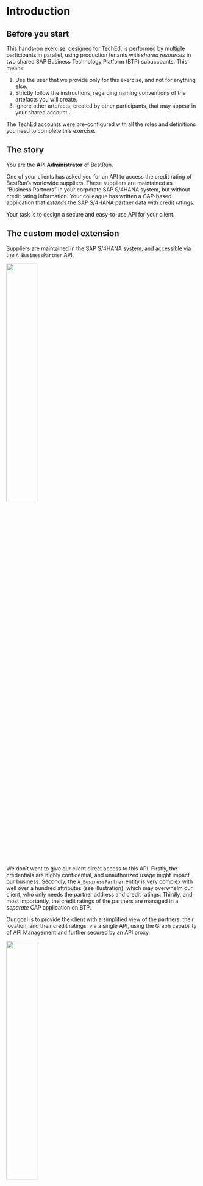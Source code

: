 # Introduction

## Before you start

This hands-on exercise, designed for TechEd, is performed by multiple participants in parallel, using production tenants with *shared resources* in two shared SAP Business Technology Platform (BTP) subaccounts. This means:

1.  Use the user that we provide only for this exercise, and not for anything else.
2.  Strictly follow the instructions, regarding naming conventions of the artefacts you will create.
3.  Ignore other artefacts, created by other participants, that may appear in your shared account..

The TechEd accounts were pre-configured with all the roles and definitions you need to complete this exercise.

## The story

You are the **API Administrator** of BestRun.

One of your clients has asked you for an API to access the credit rating of BestRun’s worldwide suppliers. These suppliers are maintained as “Business Partners” in your corporate SAP S/4HANA system, but without credit rating information. Your colleague has written a CAP-based application that *extends* the SAP S/4HANA partner data with credit ratings.

Your task is to design a secure and easy-to-use API for your client.

## The custom model extension

Suppliers are maintained in the SAP S/4HANA system, and accessible via the `A_BusinessPartner` API.

<img src="images/bc5cfbbe1db50accd54ceb3eae2ca5e9.png" width="40%"> 

We don’t want to give our client direct access to this API. Firstly, the credentials are highly confidential, and unauthorized usage might impact our business. Secondly, the `A_BusinessPartner` entity is very complex with well over a hundred attributes (see illustration), which may overwhelm our client, who only needs the partner address and credit ratings. Thirdly, and most importantly, the credit ratings of the partners are managed in a *separate* CAP application on BTP.

Our goal is to provide the client with a simplified view of the partners, their location, and their credit ratings, via a single API, using the Graph capability of API Management and further secured by an API proxy.

<img src="images/a5322027614a24b1e741b8426b460961.png" width="40%">

The simple CAP financials application written by our colleague, has a RATINGS entity that matches the business partner on its key (BP), and looks like this, based on a very simple corresponding CDS entity specification.

The application is poorly secured by basic authentication and runs on BTP. Again, we do not want to provide direct access to it from our client, with whom we would have to share the user/password to the application. And, the client would have to learn how to make multiple queries to two different applications, and then combine the data, just to get the information they need.

So how do we solve this?

The Graph feature of API Management supports *custom* *extensions*, technically entities with *views* on one or more underlying data sources. We will design such a custom entity.

This custom entity will combine partner info from the `A_BusinessPartner` entity in SAP S/4HANA, and the credit ratings from the RATINGS entity in the CAP application. We will call it `RatedPartner` within the `bestrun` namespace, shown at the left of the following illustration.

<img src="images/1bcc197a48820eb0bdb1d5dc8f4b70b5.png" width="60%">

The easiest way to develop such an extension entity is to use the powerful graphical extension editor. Unfortunately, this editor was not yet available at the time we put this course together in mid-2023, and so, instead, we will define the extension specification as a JSON specification, as seen in the box below.

![](images/c3217b411b8b0a8ab85d631ea0f085d8.png)

You should be able to understand how this works. We define the new entity `bestrun.RatedPartner`, and the two *source entities* it uses. Then, we define a list of attributes and their derivation from corresponding source attributes, using “*transform*” functions. You can study the detailed specification in the Graph documentation.

This extension specification was already imported, and available as `my-ratedpartner`.

# Let the fun begin

## Step 1 – login to the Integration Suite

If you were given an *odd* user ID number (user01, user03,…, user31, ...), use the following `BLR13` URL:

| [https://teched23`blr13`.integrationsuite.cfapps.ap10.hana.ondemand.com/shell/home](https://teched23blr13.integrationsuite.cfapps.ap10.hana.ondemand.com/shell/home) |
|------------------------------------------------------------------------------------------------------------------------------------------------------------------------|

Users with an *even* user ID numbers (user02, user04, …), use the following `BLR08` URL:

| [https://teched23`blr08`.integrationsuite.cfapps.ap10.hana.ondemand.com/shell/home](https://teched23blr08.integrationsuite.cfapps.ap10.hana.ondemand.com/shell/home) |
|------------------------------------------------------------------------------------------------------------------------------------------------------------------------|

In both cases use `Welcome1` as your password.

## Step 2 – Create a Business Data Graph

Click on the top-left hamburger, so you can see the menu of the SAP Integration Suite on the left.

Then, select `Design => Graph` from the menu.

![](images/bcc4eb63cae9493ac495e6392cef5707.png)

You see the Graph wizard. There may be several data graphs already created by other course participants. Just ignore them.

![](images/467dd6165c721603744f59d57ccdbfa6.png)

On the `Business Data Graphs` tab, and start the wizard, `Create => New business data graph`.

![](images/77c3b6320f2aefed38c9f3f9529cb539.png)

Enter an ID for the data graph. This name must be unique, and therefore _must_ start with `uNN`, where `NN` is your user id. For instance, if your tenant-user is `user31`, you can name the data graph `u31-rp`.

![](images/89ea25664aff1a296bb84e39a811b9ef.png)

Note the resulting Graph URL. The data graph ID is the last part of this URL.

Click on `Next` and check the two data sources we will use for our data graph.

![](images/caa26ecfe0f6db1102f4d43c857edf75.png)

Click `Next` and in the next step select the `my-ratedpartner` model extension. Click `Next` again and wait about 20 seconds. The Graph system is checking your data sources, discovering and connecting entities, and creating a data graph configuration. When complete, you will see the configuration. If you made a mistake, check the logs, cancel, and try again.

<img src="images/8e392b5ee8f5f9c5bb9b0c1591f92715.png" width="30%">

The configuration can be fine-tuned for complex use cases and landscapes, but we just click on `Create` and wait about two minutes, for the system to instantiate and run the data graph. During this time, you will see a status of *Processing*.

When the status turns to “*Available*”, the URL is live, and we are ready to check it out, using the Graph Navigator.

## Step 3 – Use the Graph Navigator

There is little “keypad” on the right of the top-bar. Click it, and then select `Graph Navigator`.

When the Navigator comes up, select the data graph you just created, then select the `bestrun` namespace, and within that the `RatedPartner` entity which we defined. You can see the documented schema and an example.

![](images/d95e349e8a2e2e84d8e3268df3a17032.png)

The Graph navigator is connected to live data, the example comes from a real system.

Now, click on the `Try Out` tab, and click `Run` to see how to execute an OData query. By changing the query, you can get powerful results. For instance, you could try the following queries (don’t copy paste – type these in and be impressed by the OData auto-completion feature of the Graph Navigator):

```/bestrun/RatedPartner?$top=10&$expand=location&$select=name,rating```

```/bestrun/RatedPartner?$top=30&$filter=rating/Moodys eq 'AAB'```

Note that the data graph also includes other entities (in other namespaces) in the data graph, and you can still access these other entities, using the same Graph API and URL.

When done, you can close the browser tab.

## Step 4 – Create an API Proxy

As we saw, the Graph API is a powerful abstraction, providing access to the underlying data with one API. But what if we want to really limit our client to *only* use the new `RatedPartner` abstraction?

In the following step, we will add an API Proxy to the Graph API, which will have two purposes: one, it will limit access only to the new RatedPartner URL, and two, it will limit access to only three calls per minute.

You should still be on the Graph page in the SAP Integration Suite (if not, click `Design => Graph`). Find the data graph we just created in the list. Carefully *copy* the URL of that data graph.

From the menu, click `Design => APIs` and then `Create`.

![](images/cbe3d300b1834a52b724ee3edc711da5.png)

A form pops up.

The form must be filled in as follows:

-   Select the “`URL`” radio button.
-   Paste the data graph URL you just copied in the target URL; then append `/bestrun` to the end of the URL.
-   Name the API proxy. This name must be unique, and therefore `must` start with `uNN`, where `NN` is your tenant user id`.` For instance, if your tenant-user is “user31”, you can name the API proxy `u31-proxy`.
-   Copy the same name into the title and API Base Path fields.
-   Click `Create`.

    ![](images/b0fa2362eb9181c0992265cb25c65077.png)

-   Click `Save`.

![](images/375b07d649fe5b59241ee097b4832bf8.png)

Note the API proxy URL at the top of the screen (including “`prod.apimanagement`”, ending with the API base path that you configured just now. Most customers would actually create a nicer-looking “vanity” URL (e.g., `api.bestrun.com/u31-proxy`) for their API proxy, completely hiding the “internal URLs” behind a firewall. This is beyond this exercise.

![](images/e555fe6e3128fcdc07584397faa8c4f2.png)

Now let’s add a *quota policy* to our API Proxy. Click on `Policies`, and on `Edit` on the Policy Editor.

Select the `ProxyEndPoint`, and then its `Preflow`. Now, on the right, scroll until you find the `Quota` Policy.

![](images/5c46e240b6b280c7d0ba73d6dc1078d9.png)

Click on the plus (`+`) and give it a name, e.g. `my-quota`, and press `Add`. This will add the policy to API Proxy.

At the bottom you will find the policy configuration:

![](images/f1e2ebeda58c3e085d2b342d75eb197b.png)

The default policy allows a count of two calls per one (1) minute. Go ahead, change the allow-count to `3`. We will test this later.

Now, click `Update`, and `Save`.

![](images/43b8a58c0d44c1deb42cd5d0979c6dae.png)

Note that the API proxy is not yet deployed. Select the ellipsis (`…`) on the right, and `Deploy`. Done!

If you now try to click on the API proxy URL (go ahead, try), the call will fail. Why? The API Proxy, by default, *propagates* the identity and authentication credentials from the caller to its target URL, here the data graph. The data graph expects an OAuth 2.0 authentication token, and since we just clicked on a link, this fails.

We will check this out further in the next step. Copy the URL of the API Proxy from the screen.

## Step 5 – Use CURL to test the API Proxy

The API proxy that we just created has no specific authentication policy; the OAuth authentication credentials are simply passed to the data graph. In this step, we will use the “curl” command to obtain an authentication token, and then use that token to make a call to the API.

Open a command terminal on your PC (on Windows, use \<win\> R, and enter `cmd`).

In the terminal that opens, type:

On BLR13 (odd user id):

```curl -X POST https://teched23blr13.authentication.ap10.hana.ondemand.com/oauth/token -H "Content-Type:application/x-www-form-urlencoded" -d "grant_type=client_credentials" -d "client_id=sb-90232f75-ebad-47e9-8493-08feb06da7b9!b30456|sap-graph!b24139" -d "client_secret=1c20ad72-12f9-418b-af1f-a8453dac5c24$LXIq-pMUivmjcBYvF_omsogO1KyAM9hTi5nQYEmbEiM="```

On BLR08 (even user id):

```curl -X POST https://teched23blr08.authentication.ap10.hana.ondemand.com/oauth/token -H "Content-Type:application/x-www-form-urlencoded" -d "grant_type=client_credentials" -d "client_id=sb-8906f3c8-452d-4215-baf4-29ed89d16df1!b28124|sap-graph!b24139" -d "client_secret=4cc39d9d-5e98-4164-954d-6b2cc0326249$iZEnuNDvCpX0yeP86SzyA-BnudBdudzFiopbkJzXYzs="```

If all goes well, you will see a response with an access token.

![](images/29f587107621aeb734dc9c9a72947944.png)

Carefully select and copy the string.

We will also need the URL of the API proxy. But remember, that is the URL of the `bestrun` namespace. You need to append an entity query, for example, `/RatedPartner?$top=1` to that URL.

So, now that we have a token and URL, enter the following curl command,

```curl -X GET <url> -H "Authorization: Bearer <access-token>"```

and substitute \<url\> with the URL of the API proxy with the entity query, and substitute \<access-token\> with the access token you just copied:

```curl -X GET https://teched23blr.../RatedPartner?$top=1` -H "Authorization: Bearer eyJh...Q"```

The response should look like this:

`{"@odata.context":"$metadata#RatedPartner","value":[{"id":"my.custom~1000000","name":"HA_SUPPLIER","isActive":true,"rating":{"Moodys":"ABB","Fitch":"B","StandardPoor":"B+","totalScore":"acceptable"}}]}`

Repeat this last command a few times. What happens? Cool, no?

## Step 6 – Add an OAuth policy template

What if we want to enable “anonymous” and unauthenticated (but still carefully controlled) access to our data graph, which still expects an OAuth 2.0 token?

For this, we will learn how to use a *Policy Template,* called “`Cloud_Platform_Connectivity`”. You can find this policy template, and many, many more on the SAP Business Accelerator Hub. The documentation for the template we are using can be found here: <https://hub.sap.com/policytemplate/Cloud_Platform_Connectivity>.

Go back to `Design => APIs` in the SAP Integration Suite application.

Select your API proxy from the list of APIs. At the top, click `Policies` and on the Policy Editor, click `Edit`.

![](images/16f319501e593d22515e48f24e16f7b8.png)

![](images/09d74de52817d568f459f43d197d8d8c.png)

Click on `Policy Template => Apply` in the top corner.

Check the `Cloud_Platform_Connectivity` template and `Apply`.

The policies from the template now appear in the “picture” under the `TargetEndPoint`.

We now need to insert the client ID and client secret in the `getcredential` policy, and the URL used to grant a token, in the `getoauthtoken` policy. Start with the the `getcredential` policy. Select this policy in the picture. The configuration is at the bottom of the screen.

![](images/d6e1d8fd4ae6ffb530e63c1f55eb6feb.png)

**BLR13 OAuth credentials (odd user Id)**

| Client id | sb-90232f75-ebad-47e9-8493-08feb06da7b9!b30456\|sap-graph!b24139 |
|---------------|------------------------------------------------------------------------------------|
| Client secret                             | 1c20ad72-12f9-418b-af1f-a8453dac5c24$LXIq-pMUivmjcBYvF_omsogO1KyAM9hTi5nQYEmbEiM= |

**BLR08 OAuth credentials (even user ids)**

| Client id | sb-8906f3c8-452d-4215-baf4-29ed89d16df1!b28124\|sap-graph!b24139 |
|---------------|------------------------------------------------------------------------------------|
| Client secret | 4cc39d9d-5e98-4164-954d-6b2cc0326249$iZEnuNDvCpX0yeP86SzyA-BnudBdudzFiopbkJzXYzs= |

Then select the `getoauthtoken` policy. Change the access token URL as follows:

![](images/023b53ad9476c58e0b024a579f63b90f.png)


| BLR13 | https://teched23blr13.authentication.ap10.hana.ondemand.com/oauth/token/oauth/token?grant_type=client_credentials |
|-------|----------------------------------------------------------------------------------------------------------------------------------------------------------------------------------|
| BLR08 | https://teched23blr08.authentication.ap10.hana.ondemand.com/oauth/token?grant_type=client_credentials                                                                            |

Ok. We are almost done… Click `Update`, then `Save`, and then `Click to Deploy` and `Yes` to deploy the changes.

Now, enter the URL of the API proxy in a browser tab (remember? You can find the URL in the list of API proxies). Remember to append, for example, `/RatedPartner?$top=3,` in order to see a bit of data.

With the additional policies from the policy template, the API proxy now handles the OAuth protocol on behalf of the caller, and the data graph is available for “anonymous” usage.

Refresh the page. After 2 or 3 times (depending on how you configured the quota policy), access will be denied.

## Step 7 – Publish the URL

What is an API good for, if developers don’t know about it?

In this step, we will create an API grouping, called a *Product*, and then *publish* the group of APIs to the API Business Hub Enterprise (ABHE), where developers with be able to learn about the API.

From the menu, click `Design => APIs`, click on the `Products` tab and then `Create`. Give the product a unique name, like `u31-myproduct`:

![](images/ae2bca91bb0c1341a4606a584d6ccd54.png)

To publish a product, it has to have APIs. Click on the APIs tab, then `Add`. Find the API that we created in the first step and click `OK`.

![](images/07ba85627d47b6e2201087240c8cbf84.png)

Click on `Publish`. You may see other Products, published by other participants.

## Step 8 – the developer portal: API Business Hub Enterprise

Enter the developer portal, called `API Business Hub Enterprise`, from the little keypad menu on the right:

![](images/d689cfc396f57808add77069c16ab084.png)

As an administrator, you can manage how developers access information on this portal. Most customers will provide developers self-service access, so they can explore the APIs and obtain the necessary credentials. You can also generate credentials yourself, and selectively hand these to your developers, which is what we will do today.

Now click on a product tile, and then `Subscribe, => Create New Application`:

![](images/9e459ab609db811a6cab6b621466c618.png)

Provide a title, and check `Create this application on behalf of someone else`. Select one of the registered developers for whom you are generating the credentials, from the dropdown:

![](images/c9f28c22a5e25499d20b6b7028ef0d06.png)

And, finally, add the product that we just created in step 7, by clicking on the `+` box:

![](images/a45ff5026fa1afc32fde3113cb930927.png)

And click `OK` and then `Save`.

You can now hand the generated credentials to the developer, who can use them to build a new application.

## Bonus step – customize the developer portal

You will have noticed that there is a “New Design” feature, at the top of the page. As an administrator of the API Business Hub Enterprise, you can turn this on and *customize* the look and feel of the developer portal.

![](images/a1f055244c98f3ae0d7fa6b321a057e4.png)

As a bonus for reaching the end of this exercise, feel free to switch to the new design, and experiment changing the look and feel of the developer portal. Keep in mind that these changes are going to affect all other participants, and their changes may surprisingly affect yours.

*That‘s it! You made it to the end!*

`Enjoy the rest of TechEd!`
